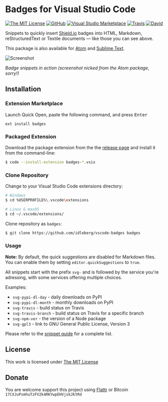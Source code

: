 # Badges for Visual Studio Code

[![The MIT License](https://flat.badgen.net/badge/license/MIT/orange)](http://opensource.org/licenses/MIT)
[![GitHub](https://flat.badgen.net/github/release/idleberg/vscode-badges)](https://github.com/idleberg/vscode-badges/releases)
[![Visual Studio Marketplace](https://vsmarketplacebadge.apphb.com/installs-short/idleberg.badges)](https://marketplace.visualstudio.com/items?itemName=idleberg.badges)
[![Travis](https://flat.badgen.net/travis/idleberg/vscode-badges)](https://travis-ci.org/idleberg/vscode-badges)
[![David](https://flat.badgen.net/david/dev/idleberg/vscode-badges)](https://david-dm.org/idleberg/vscode-badges?type=dev)

Snippets to quickly insert [Shield.io](http://shields.io) badges into HTML, Markdown, reStructuredText or Textile documents — like those you can see above.

This package is also available for [Atom](https://github.com/idleberg/atom-badges) and [Sublime Text](https://github.com/idleberg/sublime-badges).

![Screenshot](https://raw.githubusercontent.com/idleberg/vscode-badges/master/screenshot.gif)

*Badge snippets in action (screenshot nicked from the Atom package, sorry!)*

## Installation

### Extension Marketplace

Launch Quick Open, paste the following command, and press <kbd>Enter</kbd>

`ext install badges`

### Packaged Extension

Download the package extension from the the [release page](https://github.com/idleberg/vscode-badges/releases) and install it from the command-line:

```bash
$ code --install-extension badges-*.vsix
```

### Clone Repository

Change to your Visual Studio Code extensions directory:

```bash
# Windows
$ cd %USERPROFILE%\.vscode\extensions

# Linux & macOS
$ cd ~/.vscode/extensions/
```

Clone repository as `badges`:

```bash
$ git clone https://github.com/idleberg/vscode-badges badges
```

### Usage

**Note:** By default, the quick suggestions are disabled for Markdown files. You can enable them by setting `editor.quickSuggestions` to `true`.

All snippets start with the prefix `svg-` and is followed by the service you're adressing, with some services offering multiple choices.

Examples:

* `svg-pypi-dl-day` - daily downloads on PyPI
* `svg-pypi-dl-month` - monthly downloads on PyPI
* `svg-travis` - build status on Travis
* `svg-travis-branch` - build status on Travis for a specific branch
* `svg-npm-ver` - the version of a Node package
* `svg-gpl3` - link to GNU General Public License, Version 3

Please refer to the [snippet guide](https://github.com/idleberg/vscode-badges/blob/master/snippets.md) for a complete list.

## License

This work is licensed under [The MIT License](https://opensource.org/licenses/MIT)

## Donate

You are welcome support this project using [Flattr](https://flattr.com/submit/auto?user_id=idleberg&url=https://github.com/idleberg/vscode-badges) or Bitcoin `17CXJuPsmhuTzFV2k4RKYwpEHVjskJktRd`

[ai]: http://www.androidicons.com
[brandico]: https://github.com/fontello/brandico.font
[cc]: https://github.com/cc-icons/cc-icons
[dashicons]: https://github.com/WordPress/dashicons
[devicons]: https://github.com/vorillaz/devicons
[ei]: https://github.com/outpunk/evil-icons
[el]: https://github.com/reduxframework/Elusive-Icons
[fa]: https://github.com/FortAwesome/Font-Awesome
[fi]: http://zurb.com/playground/foundation-icons
[fl]: https://github.com/Lukas-W/font-linux
[geomicon]: https://github.com/jxnblk/geomicons-open
[glyphicon]: https://getbootstrap.com/components/#glyphicons
[icono]: https://github.com/saeedalipoor/icono
[ion]: https://github.com/driftyco/ionicons
[line]: http://www.elegantthemes.com/blog/resources/how-to-use-and-embed-an-icon-font-on-your-website
[mdi]: https://github.com/Templarian/MaterialDesign-Webfont
[mfg]: https://github.com/MfgLabs/mfglabs-iconset
[mfizz]: https://github.com/fizzed/font-mfizz
[octicon]: https://github.com/github/octicons
[oi]: https://github.com/iconic/open-iconic
[openwebicons]: https://github.com/pfefferle/openwebicons
[pf]: https://github.com/vendocrat/PaymentFont
[ratchicon]: http://goratchet.com/components/#ratchicons
[st]: https://github.com/parkerbennett/stackicons
[typcn]: https://github.com/stephenhutchings/typicons.font
[ui]: http://semantic-ui.com/elements/icon.html
[wi]: https://github.com/erikflowers/weather-icons
[zmdi]: https://github.com/zavoloklom/material-design-iconic-font
